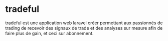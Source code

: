 # tradeful
tradeful est une application web laravel créer permettant aux passionnés de trading  de recevoir des signaux de trade et des analyses  sur mesure afin de faire plus de gain, et ceci sur abonnement. 
